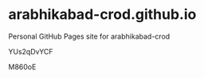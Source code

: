 # arabhikabad-crod.github.io
Personal GitHub Pages site for arabhikabad-crod


























YUs2qDvYCF

M860oE
